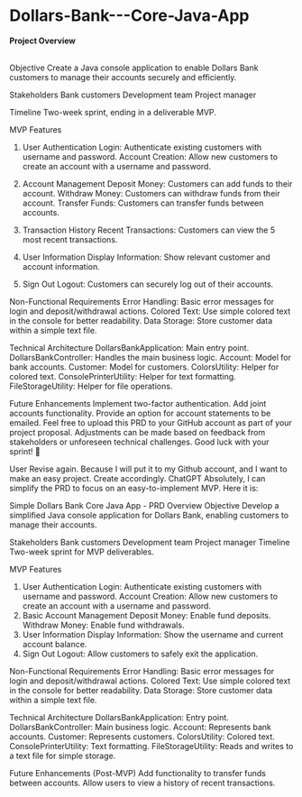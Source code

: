 # Dollars-Bank---Core-Java-App

**Project Overview**

<br>Objective
Create a Java console application to enable Dollars Bank customers to manage their accounts securely and efficiently.

Stakeholders
Bank customers
Development team
Project manager

Timeline
Two-week sprint, ending in a deliverable MVP.

MVP Features
1. User Authentication
Login: Authenticate existing customers with username and password.
Account Creation: Allow new customers to create an account with a username and password.

2. Account Management
Deposit Money: Customers can add funds to their account.
Withdraw Money: Customers can withdraw funds from their account.
Transfer Funds: Customers can transfer funds between accounts.

3. Transaction History
Recent Transactions: Customers can view the 5 most recent transactions.

4. User Information
Display Information: Show relevant customer and account information.
5. Sign Out
Logout: Customers can securely log out of their accounts.

Non-Functional Requirements
Error Handling: Basic error messages for login and deposit/withdrawal actions.
Colored Text: Use simple colored text in the console for better readability.
Data Storage: Store customer data within a simple text file.

Technical Architecture
DollarsBankApplication: Main entry point.
DollarsBankController: Handles the main business logic.
Account: Model for bank accounts.
Customer: Model for customers.
ColorsUtility: Helper for colored text.
ConsolePrinterUtility: Helper for text formatting.
FileStorageUtility: Helper for file operations.


Future Enhancements
Implement two-factor authentication.
Add joint accounts functionality.
Provide an option for account statements to be emailed.
Feel free to upload this PRD to your GitHub account as part of your project proposal. Adjustments can be made based on feedback from stakeholders or unforeseen technical challenges. Good luck with your sprint! 🚀




User
Revise again. Because I will put it to my Github account, and I want to make an easy project. Create accordingly.
ChatGPT
Absolutely, I can simplify the PRD to focus on an easy-to-implement MVP. Here it is:

Simple Dollars Bank Core Java App - PRD
Overview
Objective
Develop a simplified Java console application for Dollars Bank, enabling customers to manage their accounts.

Stakeholders
Bank customers
Development team
Project manager
Timeline
Two-week sprint for MVP deliverables.

MVP Features
1. User Authentication
Login: Authenticate existing customers with username and password.
Account Creation: Allow new customers to create an account with a username and password.
2. Basic Account Management
Deposit Money: Enable fund deposits.
Withdraw Money: Enable fund withdrawals.
3. User Information
Display Information: Show the username and current account balance.
4. Sign Out
Logout: Allow customers to safely exit the application.


Non-Functional Requirements
Error Handling: Basic error messages for login and deposit/withdrawal actions.
Colored Text: Use simple colored text in the console for better readability.
Data Storage: Store customer data within a simple text file.

Technical Architecture
DollarsBankApplication: Entry point.
DollarsBankController: Main business logic.
Account: Represents bank accounts.
Customer: Represents customers.
ColorsUtility: Colored text.
ConsolePrinterUtility: Text formatting.
FileStorageUtility: Reads and writes to a text file for simple storage.

Future Enhancements (Post-MVP)
Add functionality to transfer funds between accounts.
Allow users to view a history of recent transactions.







